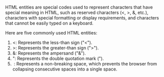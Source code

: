HTML entities are special codes used to represent characters that have special meaning in HTML, such as reserved characters (<, >, &, etc.), characters with special formatting or display requirements, and characters that cannot be easily typed on a keyboard.

Here are five commonly used HTML entities:

1. &lt;: Represents the less-than sign ("<").
2. &gt;: Represents the greater-than sign (">").
3. &amp;: Represents the ampersand ("&").
4. &quot;: Represents the double quotation mark (").
5. &nbsp;: Represents a non-breaking space, which prevents the browser from collapsing consecutive spaces into a single space.